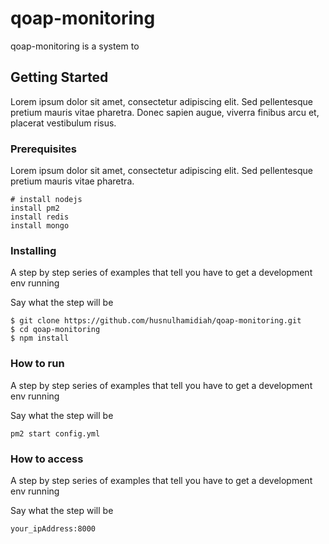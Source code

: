 # qoap-monitoring

qoap-monitoring is a system to 

## Getting Started

Lorem ipsum dolor sit amet, consectetur adipiscing elit. Sed pellentesque pretium mauris vitae pharetra. Donec sapien augue, viverra finibus arcu et, placerat vestibulum risus.

### Prerequisites

Lorem ipsum dolor sit amet, consectetur adipiscing elit. Sed pellentesque pretium mauris vitae pharetra.

```
# install nodejs
install pm2
install redis
install mongo
```

### Installing

A step by step series of examples that tell you have to get a development env running

Say what the step will be

```
$ git clone https://github.com/husnulhamidiah/qoap-monitoring.git
$ cd qoap-monitoring
$ npm install
```

### How to run

A step by step series of examples that tell you have to get a development env running

Say what the step will be

```
pm2 start config.yml
```


### How to access

A step by step series of examples that tell you have to get a development env running

Say what the step will be

```
your_ipAddress:8000
```


